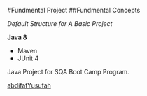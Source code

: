 #Fundmental Project
##Fundmental Concepts

*Default Structure for A Basic Project*

**Java 8**

* Maven
* JUnit 4

Java Project for SQA Boot Camp Program. 

[abdifatYusufah ](https://github.com/been2001)
